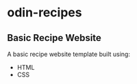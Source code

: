 # odin-recipes

## Basic Recipe Website

A basic recipe website template built using:

- HTML
- CSS
